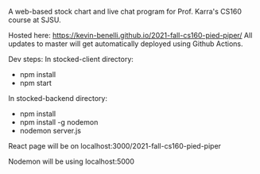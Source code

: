 A web-based stock chart and live chat program for Prof. Karra's CS160 course at SJSU. 

Hosted here: https://kevin-benelli.github.io/2021-fall-cs160-pied-piper/
All updates to master will get automatically deployed using Github Actions.

Dev steps:
In stocked-client directory:
- npm install
- npm start

In stocked-backend directory:
- npm install
- npm install -g nodemon
- nodemon server.js 

React page will be on localhost:3000/2021-fall-cs160-pied-piper

Nodemon will be using localhost:5000
